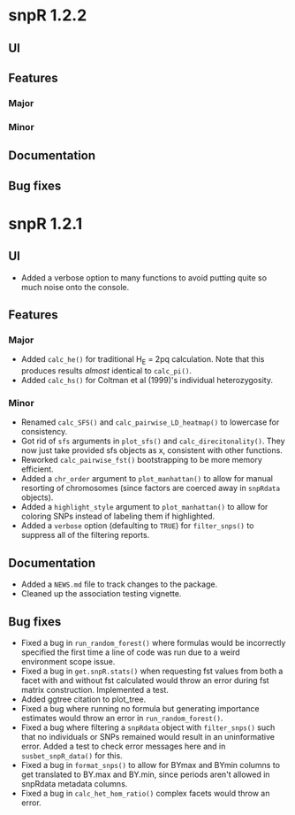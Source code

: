 # snpR 1.2.2

## UI

## Features

### Major

### Minor

## Documentation

## Bug fixes

# snpR 1.2.1

## UI

-   Added a verbose option to many functions to avoid putting quite so much noise onto the console.

## Features

### Major

-   Added `calc_he()` for traditional H<sub>E</sub> = 2pq calculation. Note that this produces results *almost* identical to `calc_pi()`.
-   Added `calc_hs()` for Coltman et al (1999)'s individual heterozygosity.

### Minor

-   Renamed `calc_SFS()` and `calc_pairwise_LD_heatmap()` to lowercase for consistency.
-   Got rid of `sfs` arguments in `plot_sfs()` and `calc_direcitonality()`. They now just take provided sfs objects as x, consistent with other functions.
-   Reworked `calc_pairwise_fst()` bootstrapping to be more memory efficient.
-   Added a `chr_order` argument to `plot_manhattan()` to allow for manual resorting of chromosomes (since factors are coerced away in `snpRdata` objects).
-   Added a `highlight_style` argument to `plot_manhattan()` to allow for coloring SNPs instead of labeling them if highlighted.
-   Added a `verbose` option (defaulting to `TRUE`) for `filter_snps()` to suppress all of the filtering reports.

## Documentation

-   Added a `NEWS.md` file to track changes to the package.
-   Cleaned up the association testing vignette.

## Bug fixes

-   Fixed a bug in `run_random_forest()` where formulas would be incorrectly specified the first time a line of code was run due to a weird environment scope issue.
-   Fixed a bug in `get.snpR.stats()` when requesting fst values from both a facet with and without fst calculated would throw an error during fst matrix construction. Implemented a test.
-   Added ggtree citation to plot_tree.
-   Fixed a bug where running no formula but generating importance estimates would throw an error in `run_random_forest()`.
-   Fixed a bug where filtering a `snpRdata` object with `filter_snps()` such that no individuals or SNPs remained would result in an uninformative error. Added a test to check error messages here and in `susbet_snpR_data()` for this.
-   Fixed a bug in `format_snps()` to allow for BYmax and BYmin columns to get translated to BY.max and BY.min, since periods aren't allowed in snpRdata metadata columns.
-   Fixed a bug in `calc_het_hom_ratio()` complex facets would throw an error.
